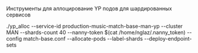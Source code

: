 Инструменты для аллоцирование YP подов для шардированных сервисов

./yp_alloc --service-id production-music-match-base-man-yp --cluster MAN --shards-count 40 --nanny-token $(cat /home/nglaz/.nanny_token) --config match-base.conf --allocate-pods --label-shards --deploy-endpoint-sets
